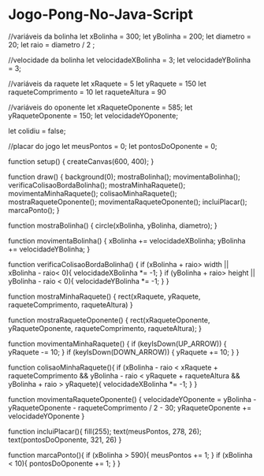 # Jogo-Pong-No-Java-Script

//variáveis da bolinha
let xBolinha = 300;
let yBolinha = 200;
let diametro = 20;
let raio = diametro / 2 ;

//velocidade da bolinha
let velocidadeXBolinha = 3;
let velocidadeYBolinha = 3;

//variáveis da raquete
let xRaquete = 5
let yRaquete = 150
let raqueteComprimento = 10
let raqueteAltura = 90

//variáveis do oponente
let xRaqueteOponente = 585;
let yRaqueteOponente = 150;
let velocidadeYOponente;

let colidiu = false;

//placar do jogo
let meusPontos = 0;
let pontosDoOponente = 0;

function setup() {
  createCanvas(600, 400);
}

function draw() {
  background(0);
  mostraBolinha();
  movimentaBolinha();
  verificaColisaoBordaBolinha();
  mostraMinhaRaquete();
  movimentaMinhaRaquete();
  colisaoMinhaRaquete();
  mostraRaqueteOponente();
  movimentaRaqueteOponente();
  incluiPlacar();
  marcaPonto();
}

function mostraBolinha() {
  circle(xBolinha, yBolinha, diametro);
}

function movimentaBolinha() {
  xBolinha += velocidadeXBolinha;
  yBolinha += velocidadeYBolinha;
}

function verificaColisaoBordaBolinha() {
  if (xBolinha + raio> width ||
      xBolinha - raio< 0){
     velocidadeXBolinha *= -1;
  }
  if (yBolinha + raio> height ||
      yBolinha - raio < 0){
      velocidadeYBolinha *= -1;
  }
}

function mostraMinhaRaquete() {
  rect(xRaquete, yRaquete, raqueteComprimento, raqueteAltura)
}

function mostraRaqueteOponente() {
    rect(xRaqueteOponente, yRaqueteOponente, raqueteComprimento, raqueteAltura);
}

function movimentaMinhaRaquete() {
  if (keyIsDown(UP_ARROW)) {
      yRaquete -= 10;
  }
  if (keyIsDown(DOWN_ARROW)) {
      yRaquete += 10;
  }
}

function colisaoMinhaRaquete(){
  if (xBolinha - raio < xRaquete + raqueteComprimento && 
      yBolinha - raio < yRaquete + raqueteAltura && 
      yBolinha + raio > yRaquete){
    velocidadeXBolinha *= -1;
  }
}

function movimentaRaqueteOponente() {
      velocidadeYOponente = yBolinha - yRaqueteOponente - raqueteComprimento / 2 - 30;
      yRaqueteOponente += velocidadeYOponente
}

function incluiPlacar(){
  fill(255);
  text(meusPontos, 278, 26);
  text(pontosDoOponente, 321, 26)
}

function marcaPonto(){
  if (xBolinha > 590){
    meusPontos += 1;
  }
  if (xBolinha < 10){
    pontosDoOponente += 1;
  }
}
